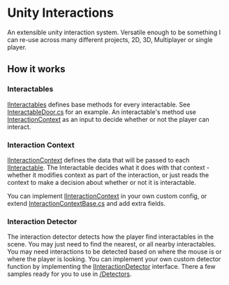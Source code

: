 # Unity Interactions
An extensible unity interaction system. Versatile enough to be something I can re-use across many different projects, 2D, 3D, Multiplayer or single player.

## How it works
### Interactables
[IInteractables](Core/IInteractable.cs) defines base methods for every interactable. See [InteractableDoor.cs](Samples/InteractableDoor.cs) for an example. An interactable's method use [InteractionContext](#interaction-context) as an input to decide whether or not the player can interact.

### Interaction Context
[IInteractionContext](Core/IInteractionContext.cs) defines the data that will be passed to each [IInteractable](#interactables). The Interactable decides what it does with that context - whether it modifies context as part of the interaction, or just reads the context to make a decision about whether or not it is interactable.

You can implement [IInteractionContext](Core/IInteractionContext.cs) in your own custom config, or extend [InteractionContextBase.cs](Core/IInteractionContext.cs) and add extra fields.

### Interaction Detector
The interaction detector detects how the player find interactables in the scene. You may just need to find the nearest, or all nearby interactables. You may need interactions to be detected based on where the mouse is or where the player is looking. You can implement your own custom detector function by implementing the [IInteractionDetector](Detectors/IInteractionDetector.cs) interface. There a few samples ready for you to use in [/Detectors](/Detectors).